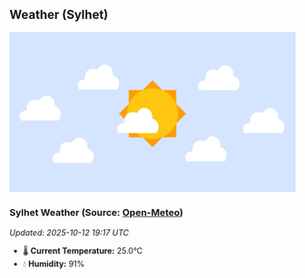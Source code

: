 ## Weather (Sylhet)
![](/weather.webp)
<!-- WEATHER-START -->
### Sylhet Weather (Source: [Open-Meteo](https://open-meteo.com))
_Updated: 2025-10-12 19:17 UTC_
* 🌡️ **Current Temperature:** 25.0°C
* 💧 **Humidity:** 91%
<!-- WEATHER-END -->
























































































































































































